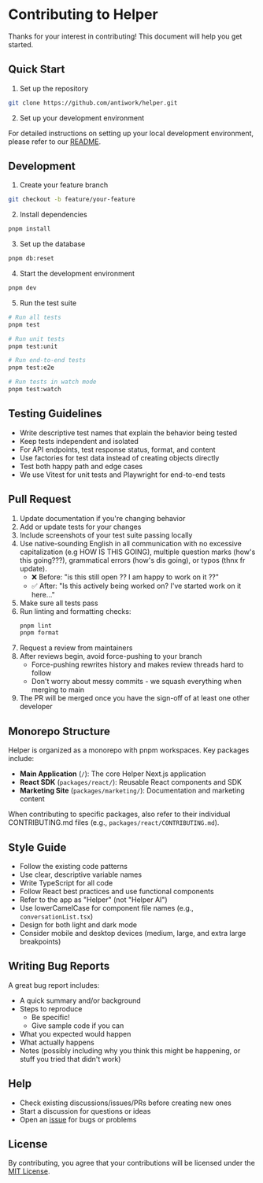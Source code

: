 # Contributing to Helper

Thanks for your interest in contributing! This document will help you get started.

## Quick Start

1. Set up the repository

```bash
git clone https://github.com/antiwork/helper.git
```

2. Set up your development environment

For detailed instructions on setting up your local development environment, please refer to our [README](README.md).

## Development

1. Create your feature branch

```bash
git checkout -b feature/your-feature
```

2. Install dependencies

```bash
pnpm install
```

3. Set up the database

```bash
pnpm db:reset
```

4. Start the development environment

```bash
pnpm dev
```

5. Run the test suite

```bash
# Run all tests
pnpm test

# Run unit tests
pnpm test:unit

# Run end-to-end tests
pnpm test:e2e

# Run tests in watch mode
pnpm test:watch
```

## Testing Guidelines

- Write descriptive test names that explain the behavior being tested
- Keep tests independent and isolated
- For API endpoints, test response status, format, and content
- Use factories for test data instead of creating objects directly
- Test both happy path and edge cases
- We use Vitest for unit tests and Playwright for end-to-end tests

## Pull Request

1. Update documentation if you're changing behavior
2. Add or update tests for your changes
3. Include screenshots of your test suite passing locally
4. Use native-sounding English in all communication with no excessive capitalization (e.g HOW IS THIS GOING), multiple question marks (how's this going???), grammatical errors (how's dis going), or typos (thnx fr update).
   - ❌ Before: "is this still open ?? I am happy to work on it ??"
   - ✅ After: "Is this actively being worked on? I've started work on it here…"
5. Make sure all tests pass
6. Run linting and formatting checks:
   ```bash
   pnpm lint
   pnpm format
   ```
7. Request a review from maintainers
8. After reviews begin, avoid force-pushing to your branch
   - Force-pushing rewrites history and makes review threads hard to follow
   - Don't worry about messy commits - we squash everything when merging to main
9. The PR will be merged once you have the sign-off of at least one other developer

## Monorepo Structure

Helper is organized as a monorepo with pnpm workspaces. Key packages include:

- **Main Application** (`/`): The core Helper Next.js application
- **React SDK** (`packages/react/`): Reusable React components and SDK
- **Marketing Site** (`packages/marketing/`): Documentation and marketing content

When contributing to specific packages, also refer to their individual CONTRIBUTING.md files (e.g., `packages/react/CONTRIBUTING.md`).

## Style Guide

- Follow the existing code patterns
- Use clear, descriptive variable names
- Write TypeScript for all code
- Follow React best practices and use functional components
- Refer to the app as "Helper" (not "Helper AI")
- Use lowerCamelCase for component file names (e.g., `conversationList.tsx`)
- Design for both light and dark mode
- Consider mobile and desktop devices (medium, large, and extra large breakpoints)

## Writing Bug Reports

A great bug report includes:

- A quick summary and/or background
- Steps to reproduce
  - Be specific!
  - Give sample code if you can
- What you expected would happen
- What actually happens
- Notes (possibly including why you think this might be happening, or stuff you tried that didn't work)

## Help

- Check existing discussions/issues/PRs before creating new ones
- Start a discussion for questions or ideas
- Open an [issue](https://github.com/antiwork/helper/issues) for bugs or problems

## License

By contributing, you agree that your contributions will be licensed under the [MIT License](LICENSE.md).
